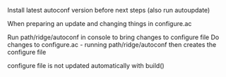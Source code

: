 Install latest autoconf version before next steps (also run autoupdate)

When preparing an update and changing things in configure.ac

Run path/ridge/autoconf in console to bring changes to configure file
Do changes to configure.ac - running path/ridge/autoconf then creates the configure file

configure file is not updated automatically with build()